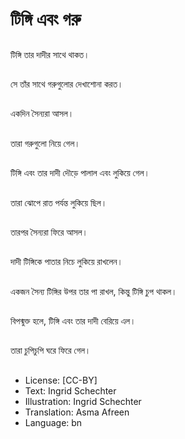 # টিঙ্গি এবং গরু

##
টিঙ্গি তার দাদীর সাথে থাকত।

##
সে তাঁর সাথে গরুগুলোর দেখাশোনা করত।

##
একদিন সৈন্যরা আসল।

##
তারা গরুগুলো নিয়ে গেল।

##
টিঙ্গি এবং তার দাদী দৌড়ে পালাল এবং লুকিয়ে গেল।

##
তারা ঝোপে রাত পর্যন্ত লুকিয়ে ছিল।

##
তারপর সৈন্যরা ফিরে আসল।

##
দাদী টিঙ্গিকে পাতার নিচে লুকিয়ে রাখলেন।

##
একজন সৈন্য টিঙ্গির উপর তার পা রাখল, কিন্তু টিঙ্গি চুপ থাকল।

##
বিপন্মুক্ত হলে, টিঙ্গি এবং তার দাদী বেরিয়ে এল।

##
তারা চুপিচুপি ঘরে ফিরে গেল।

##
* License: [CC-BY]
* Text: Ingrid Schechter
* Illustration: Ingrid Schechter
* Translation: Asma Afreen
* Language: bn
